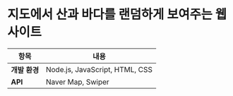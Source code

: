 # 지도에서 산과 바다를 랜덤하게 보여주는 웹 사이트



| 항목          | 내용                                                 |
| ------------- | --------------------------------------------------- |
| **개발 환경** | Node.js, JavaScript, HTML, CSS                      |
| **API**       | Naver Map, Swiper                                   |